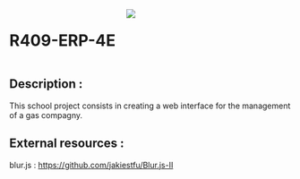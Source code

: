 <div style="display: flex;">
    <h1>R409-ERP-4E</h1>
    <img src="https://skillicons.dev/icons?i=html,css,js,php,mysql" id="skills" style="margin-left: 20px;">
</div>

## Description :
This school project consists in creating a web interface for the management of a gas compagny.

## External resources :
blur.js : https://github.com/jakiestfu/Blur.js-II
